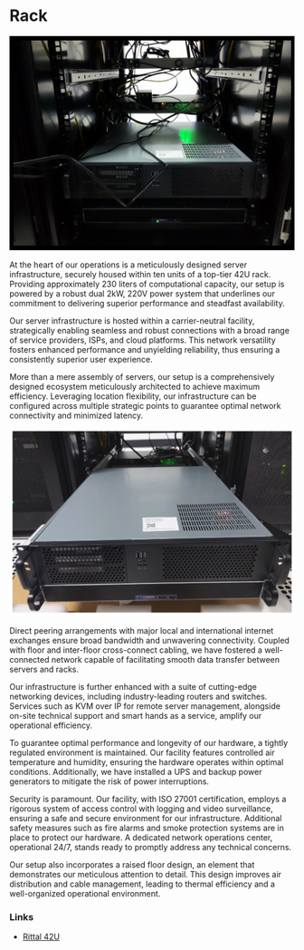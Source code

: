 # Rack

![Rack from front](./images/rack/rack_front.webp)

At the heart of our operations is a meticulously designed server
infrastructure, securely housed within ten units of a top-tier 42U rack.
Providing approximately 230 liters of computational capacity, our setup is
powered by a robust dual 2kW, 220V power system that underlines our commitment
to delivering superior performance and steadfast availability.

Our server infrastructure is hosted within a carrier-neutral facility,
strategically enabling seamless and robust connections with a broad range of
service providers, ISPs, and cloud platforms. This network versatility fosters
enhanced performance and unyielding reliability, thus ensuring a consistently
superior user experience.

More than a mere assembly of servers, our setup is a comprehensively designed
ecosystem meticulously architected to achieve maximum efficiency. Leveraging
location flexibility, our infrastructure can be configured across multiple
strategic points to guarantee optimal network connectivity and minimized
latency.

![Machines at rack](./images/rack/machines_at_rack.webp)

Direct peering arrangements with major local and international internet
exchanges ensure broad bandwidth and unwavering connectivity. Coupled with
floor and inter-floor cross-connect cabling, we have fostered a well-connected
network capable of facilitating smooth data transfer between servers and racks.

Our infrastructure is further enhanced with a suite of cutting-edge networking
devices, including industry-leading routers and switches. Services such as KVM
over IP for remote server management, alongside on-site technical support and
smart hands as a service, amplify our operational efficiency.

To guarantee optimal performance and longevity of our hardware, a tightly
regulated environment is maintained. Our facility features controlled air
temperature and humidity, ensuring the hardware operates within optimal
conditions. Additionally, we have installed a UPS and backup power generators
to mitigate the risk of power interruptions.

Security is paramount. Our facility, with ISO 27001 certification, employs a
rigorous system of access control with logging and video surveillance, ensuring
a safe and secure environment for our infrastructure. Additional safety
measures such as fire alarms and smoke protection systems are in place to
protect our hardware. A dedicated network operations center, operational 24/7,
stands ready to promptly address any technical concerns.

Our setup also incorporates a raised floor design, an element that demonstrates
our meticulous attention to detail. This design improves air distribution and
cable management, leading to thermal efficiency and a well-organized
operational environment. 

### Links
- [Rittal 42U](https://www.rittal.com/com-en/products/PG0900ZUBEHOER1/PG0919ZUBEHOER1)
